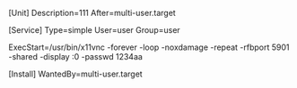[Unit]
Description=111
After=multi-user.target

[Service]
Type=simple
User=user
Group=user

ExecStart=/usr/bin/x11vnc -forever -loop -noxdamage -repeat -rfbport 5901 -shared -display :0 -passwd 1234aa

[Install]
WantedBy=multi-user.target
